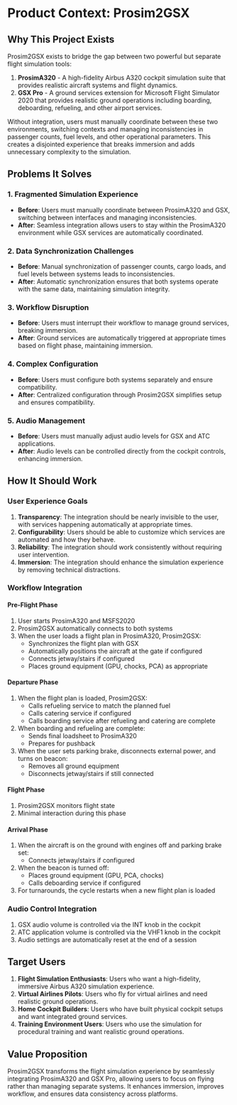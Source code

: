 # Product Context: Prosim2GSX

## Why This Project Exists

Prosim2GSX exists to bridge the gap between two powerful but separate flight simulation tools:

1. **ProsimA320** - A high-fidelity Airbus A320 cockpit simulation suite that provides realistic aircraft systems and flight dynamics.
2. **GSX Pro** - A ground services extension for Microsoft Flight Simulator 2020 that provides realistic ground operations including boarding, deboarding, refueling, and other airport services.

Without integration, users must manually coordinate between these two environments, switching contexts and managing inconsistencies in passenger counts, fuel levels, and other operational parameters. This creates a disjointed experience that breaks immersion and adds unnecessary complexity to the simulation.

## Problems It Solves

### 1. Fragmented Simulation Experience

- **Before**: Users must manually coordinate between ProsimA320 and GSX, switching between interfaces and managing inconsistencies.
- **After**: Seamless integration allows users to stay within the ProsimA320 environment while GSX services are automatically coordinated.

### 2. Data Synchronization Challenges

- **Before**: Manual synchronization of passenger counts, cargo loads, and fuel levels between systems leads to inconsistencies.
- **After**: Automatic synchronization ensures that both systems operate with the same data, maintaining simulation integrity.

### 3. Workflow Disruption

- **Before**: Users must interrupt their workflow to manage ground services, breaking immersion.
- **After**: Ground services are automatically triggered at appropriate times based on flight phase, maintaining immersion.

### 4. Complex Configuration

- **Before**: Users must configure both systems separately and ensure compatibility.
- **After**: Centralized configuration through Prosim2GSX simplifies setup and ensures compatibility.

### 5. Audio Management

- **Before**: Users must manually adjust audio levels for GSX and ATC applications.
- **After**: Audio levels can be controlled directly from the cockpit controls, enhancing immersion.

## How It Should Work

### User Experience Goals

1. **Transparency**: The integration should be nearly invisible to the user, with services happening automatically at appropriate times.
2. **Configurability**: Users should be able to customize which services are automated and how they behave.
3. **Reliability**: The integration should work consistently without requiring user intervention.
4. **Immersion**: The integration should enhance the simulation experience by removing technical distractions.

### Workflow Integration

#### Pre-Flight Phase
1. User starts ProsimA320 and MSFS2020
2. Prosim2GSX automatically connects to both systems
3. When the user loads a flight plan in ProsimA320, Prosim2GSX:
   - Synchronizes the flight plan with GSX
   - Automatically positions the aircraft at the gate if configured
   - Connects jetway/stairs if configured
   - Places ground equipment (GPU, chocks, PCA) as appropriate

#### Departure Phase
1. When the flight plan is loaded, Prosim2GSX:
   - Calls refueling service to match the planned fuel
   - Calls catering service if configured
   - Calls boarding service after refueling and catering are complete
2. When boarding and refueling are complete:
   - Sends final loadsheet to ProsimA320
   - Prepares for pushback
3. When the user sets parking brake, disconnects external power, and turns on beacon:
   - Removes all ground equipment
   - Disconnects jetway/stairs if still connected

#### Flight Phase
1. Prosim2GSX monitors flight state
2. Minimal interaction during this phase

#### Arrival Phase
1. When the aircraft is on the ground with engines off and parking brake set:
   - Connects jetway/stairs if configured
2. When the beacon is turned off:
   - Places ground equipment (GPU, PCA, chocks)
   - Calls deboarding service if configured
3. For turnarounds, the cycle restarts when a new flight plan is loaded

### Audio Control Integration

1. GSX audio volume is controlled via the INT knob in the cockpit
2. ATC application volume is controlled via the VHF1 knob in the cockpit
3. Audio settings are automatically reset at the end of a session

## Target Users

1. **Flight Simulation Enthusiasts**: Users who want a high-fidelity, immersive Airbus A320 simulation experience.
2. **Virtual Airlines Pilots**: Users who fly for virtual airlines and need realistic ground operations.
3. **Home Cockpit Builders**: Users who have built physical cockpit setups and want integrated ground services.
4. **Training Environment Users**: Users who use the simulation for procedural training and want realistic ground operations.

## Value Proposition

Prosim2GSX transforms the flight simulation experience by seamlessly integrating ProsimA320 and GSX Pro, allowing users to focus on flying rather than managing separate systems. It enhances immersion, improves workflow, and ensures data consistency across platforms.
